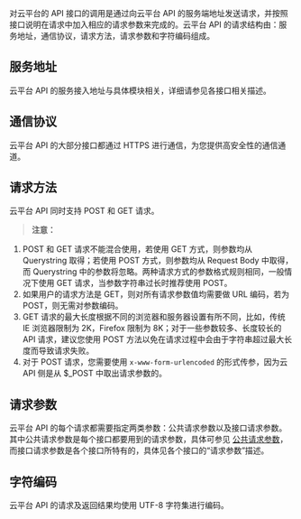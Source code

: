 对云平台的 API 接口的调用是通过向云平台 API 的服务端地址发送请求，并按照接口说明在请求中加入相应的请求参数来完成的。云平台 API 的请求结构由：服务地址，通信协议，请求方法，请求参数和字符编码组成。

## 服务地址
云平台 API 的服务接入地址与具体模块相关，详细请参见各接口相关描述。

## 通信协议
云平台 API 的大部分接口都通过 HTTPS 进行通信，为您提供高安全性的通信通道。

## 请求方法
云平台 API 同时支持 POST 和 GET 请求。

>**注意：**
>
1. POST 和 GET 请求不能混合使用，若使用 GET 方式，则参数均从 Querystring 取得；若使用 POST 方式，则参数均从 Request Body 中取得，而 Querystring 中的参数将忽略。两种请求方式的参数格式规则相同，一般情况下使用 GET 请求，当参数字符串过长时推荐使用 POST。
2. 如果用户的请求方法是 GET，则对所有请求参数值均需要做 URL 编码，若为 POST，则无需对参数编码。
3. GET 请求的最大长度根据不同的浏览器和服务器设置有所不同，比如，传统 IE 浏览器限制为 2K，Firefox 限制为 8K；对于一些参数较多、长度较长的 API 请求，建议您使用 POST 方法以免在请求过程中会由于字符串超过最大长度而导致请求失败。
4. 对于 POST 请求，您需要使用 `x-www-form-urlencoded` 的形式传参，因为云 API 侧是从 $_POST 中取出请求参数的。

## 请求参数
云平台 API 的每个请求都需要指定两类参数：公共请求参数以及接口请求参数。其中公共请求参数是每个接口都要用到的请求参数，具体可参见 [公共请求参数](/doc/product/457/9463)，而接口请求参数是各个接口所特有的，具体见各个接口的“请求参数”描述。

## 字符编码
云平台 API 的请求及返回结果均使用 UTF-8 字符集进行编码。
